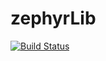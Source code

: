 # zephyrLib
[![Build Status](https://travis-ci.org/zephyrj/zephyrLib.svg?branch=master)](https://travis-ci.org/zephyrj/zephyrLib)
